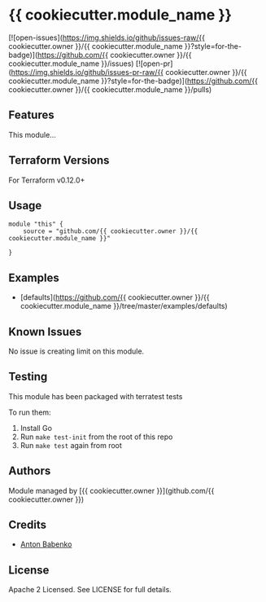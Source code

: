 # {{ cookiecutter.module_name }}

[![open-issues](https://img.shields.io/github/issues-raw/{{ cookiecutter.owner }}/{{ cookiecutter.module_name }}?style=for-the-badge)](https://github.com/{{ cookiecutter.owner }}/{{ cookiecutter.module_name }}/issues)
[![open-pr](https://img.shields.io/github/issues-pr-raw/{{ cookiecutter.owner }}/{{ cookiecutter.module_name }}?style=for-the-badge)](https://github.com/{{ cookiecutter.owner }}/{{ cookiecutter.module_name }}/pulls)

## Features

This module...

## Terraform Versions

For Terraform v0.12.0+

## Usage

```
module "this" {
    source = "github.com/{{ cookiecutter.owner }}/{{ cookiecutter.module_name }}"

}
```
## Examples

- [defaults](https://github.com/{{ cookiecutter.owner }}/{{ cookiecutter.module_name }}/tree/master/examples/defaults)

## Known  Issues
No issue is creating limit on this module.

<!-- BEGINNING OF PRE-COMMIT-TERRAFORM DOCS HOOK -->

<!-- END OF PRE-COMMIT-TERRAFORM DOCS HOOK -->

## Testing
This module has been packaged with terratest tests

To run them:

1. Install Go
2. Run `make test-init` from the root of this repo
3. Run `make test` again from root

## Authors

Module managed by [{{ cookiecutter.owner }}](github.com/{{ cookiecutter.owner }})

## Credits

- [Anton Babenko](https://github.com/antonbabenko)

## License

Apache 2 Licensed. See LICENSE for full details.